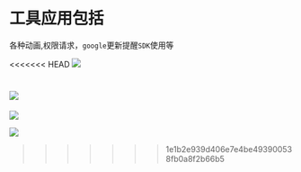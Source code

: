 # 工具应用包括

各种动画,权限请求，`google`更新提醒`SDK`使用等

<<<<<<< HEAD
![](\a.png)

![](\b.png)
=======
![](https://github.com/jiayugang/MagicWand/blob/master/Screenshot_2019-11-15-16-52-46.png)

![](https://github.com/jiayugang/MagicWand/blob/master/Screenshot_2019-11-15-16-52-52.png)
>>>>>>> 1e1b2e939d406e7e4be493900538fb0a8f2b66b5
